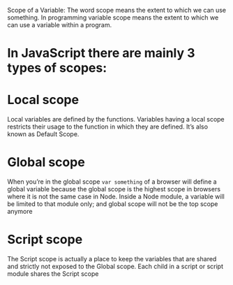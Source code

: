 Scope of a Variable: The word scope means the extent to which we can use something. In programming variable scope means the extent to which we can use a variable within a program.

# In JavaScript there are mainly 3 types of scopes:

# Local scope 
Local variables are defined by the functions. Variables having a local scope restricts their usage to the function in which they are defined.
It’s also known as Default Scope.

# Global scope
When you’re in the global scope `var something` of a browser will define a global variable because the global scope is the highest scope in browsers where it is not the same case in Node. Inside a Node module, a variable will be limited to that module only; and global scope will not be the top scope anymore

# Script scope
The Script scope is actually a place to keep the variables that are shared and strictly not exposed to the Global scope. Each child in a script or script module shares the Script scope